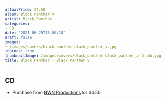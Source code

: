 ```yaml
---
actualPrice: $4.50
album: Black Panther V
artist: Black Panther
categories:
- CD
date: '2021-06-29T15:06:18'
draft: false
images:
- /images/covers/black_panther-black_panther_v.jpg
inStock: true
thumbnailImage: /images/covers/black_panther-black_panther_v-thumb.jpg
title: Black Panther - Black Panther V
---
```


## CD
* Purchase from [NWN Productions](http://shop.nwnprod.com/index.php?route=product/product&path=93&product_id=1869&sort=pd.name&order=ASC) for $4.50
